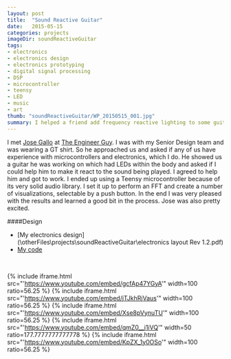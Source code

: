 ```yaml
---
layout: post
title:  "Sound Reactive Guitar"
date:   2015-05-15
categories: projects
imageDir: soundReactiveGuitar
tags:
- electronics
- electronics design
- electronics prototyping
- digital signal processing
- DSP
- microcontroller
- teensy
- LED
- music
- art
thumb: "soundReactiveGuitar/WP_20150515_001.jpg"
summary: I helped a friend add frequency reactive lighting to some guitars which he was building
---
```


I met [Jose Gallo](http://www.josegallo.com/) at [The Engineer Guy](http://www.theengineerguy.com/). I was with my Senior Design team and was wearing a GT shirt. So he approached us and asked if any of us have experience with microcontrollers and electronics, which I do. He showed us a guitar he was working on which had LEDs within the body and asked if I could help him to make it react to the sound being played. I agreed to help him and got to work. I ended up using a Teensy microcontroller because of its very solid audio library. I set it up to perform an FFT and create a number of visualizations, selectable by a push button. In the end I was very pleased with the results and learned a good bit in the process. Jose was also pretty excited.

####Design
* [My electronics design](\otherFiles\projects\soundReactiveGuitar\electronics layout Rev 1.2.pdf)
* [My code](https://github.com/mjsobrep/soundReactiveGuitar)

<br/>

{% include iframe.html src="'https://www.youtube.com/embed/gcfAp47YGyA'" width=100 ratio=56.25 %}
{% include iframe.html src="'https://www.youtube.com/embed/jTJkhRjVaus'" width=100 ratio=56.25 %}
{% include iframe.html src="'https://www.youtube.com/embed/Xse8pVynuTU'" width=100 ratio=56.25 %}
{% include iframe.html src="'https://www.youtube.com/embed/qmZ0__i1iVQ'" width=50 ratio=177.7777777777778 %}
{% include iframe.html src="'https://www.youtube.com/embed/KpZX_1y0OSo'" width=100 ratio=56.25 %}
